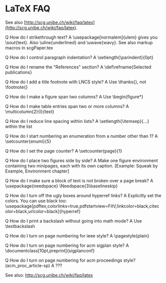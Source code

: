 # LaTeX FAQ

See also [http://scg.unibe.ch/wiki/faq/latex](http://scg.unibe.ch/wiki/faq/latex).

Q How do I strikethrough text?
A \usepackage[normalem]{ulem} gives you \sout{text}.
Also \uline{underlined} and \uwave{wavy}.
See also markup macros in scgPaper.tex

Q How do I control paragraph indentation?
A \setlength{\parindent}{0pt}

Q How do I rename the "References" section?
A \def\refname{Selected publications}

Q How do I add a title footnote with LNCS style?
A Use \thanks{}, not \footnote{}

Q How do I make a figure span two columns?
A Use \begin{figure*}

Q How do I make table entries span two or more columns?
A \multicolumn{2}{l}{text}

Q How do I reduce line spacing within lists?
A \setlength{\itemsep}{...} within the list

Q How do I start numbering an enumeration from a number other than 1?
A \setcounter{enumi}{5}

Q How do I set the page counter?
A \setcounter{page}{1}

Q How do I place two figures side by side?
A Make one figure environment containing two minipages, each with its own caption.
[Example: Squeak by Example, Environment chapter]

Q How do I make sure a block of text is not broken over a page break?
A \usepackage{needspace}
\Needspace{3\baselineskip}

Q How do I turn off the ugly boxes around hyperref links?
A Explicitly set the colors. You can use black too:
\usepackage[pdftex,colorlinks=true,pdfstartview=FitV,linkcolor=black,citecolor=black,urlcolor=black]{hyperref}

Q How do I print a backslash without going into math mode?
A Use \textbackslash

Q How do I turn on page numbering for ieee style?
A \pagestyle{plain}

Q How do I turn on page numbering for acm sigplan style?
A \documentclass[10pt,preprint]{sigplanconf}

Q How do I turn on page numbering for acm proceedings style? (acm_proc_article-sp)
A ???

See also:
http://scg.unibe.ch/wiki/faq/latex
